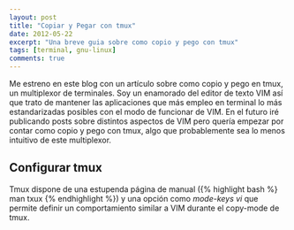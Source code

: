 ```yaml
---
layout: post
title: "Copiar y Pegar con tmux"
date: 2012-05-22
excerpt: "Una breve guia sobre como copio y pego con tmux"
tags: [terminal, gnu-linux]
comments: true
---
```


Me estreno en este blog con un artículo sobre como copio y pego en tmux, un multiplexor de terminales. Soy un enamorado del editor de texto VIM así que trato de mantener las aplicaciones que más empleo en terminal lo más estandarizadas posibles con el modo de funcionar de VIM. En el futuro iré publicando posts sobre distintos aspectos de VIM pero quería empezar por contar como copio y pego con tmux, algo que probablemente sea lo menos intuitivo de este multiplexor.

## Configurar tmux

Tmux dispone de una estupenda página de manual ({% highlight bash %} man txux {% endhighlight %}) y una opción como *mode-keys vi* que permite definir un comportamiento similar a VIM durante el copy-mode de tmux.
